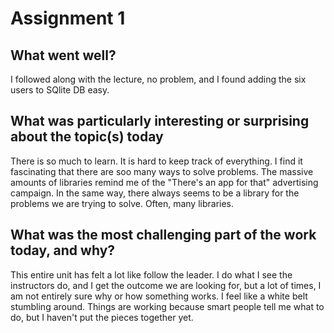 # Assignment 1

## What went well?
I followed along with the lecture, no problem, and I found adding the six users to SQlite DB easy.

## What was particularly interesting or surprising about the topic(s) today
There is so much to learn. It is hard to keep track of everything. I find it fascinating that there are soo many ways to solve problems. The massive amounts of libraries remind me of the "There's an app for that"  advertising campaign. In the same way, there always seems to be a library for the problems we are trying to solve.  Often, many libraries. 

## What was the most challenging part of the work today, and why?
This entire unit has felt a lot like follow the leader. I do what I see the instructors do, and I get the outcome we are looking for, but a lot of times, I am not entirely sure why or how something works. I feel like a white belt stumbling around. Things are working because smart people tell me what to do, but I haven't put the pieces together yet. 